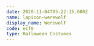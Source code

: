 ```yaml
---
date: 2020-11-04T05:22:15.080Z
name: lapicon-werewolf
display_name: Werewolf
code: ecf0
type: Halloween Costumes
---
```

